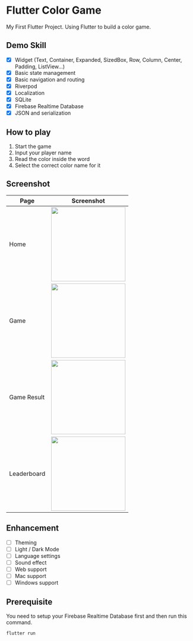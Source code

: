 # Flutter Color Game
My First Flutter Project. Using Flutter to build a color game.

## Demo Skill
- [x] Widget (Text, Container, Expanded, SizedBox, Row, Column, Center, Padding, ListView...)
- [x] Basic state management
- [x] Basic navigation and routing
- [x] Riverpod
- [x] Localization
- [x] SQLite
- [x] Firebase Realtime Database
- [x] JSON and serialization

## How to play
1. Start the game
2. Input your player name
3. Read the color inside the word
4. Select the correct color name for it

## Screenshot
| Page  | Screenshot |
| ------------- | ------------- |
| Home  | <img src="https://user-images.githubusercontent.com/103634274/167273099-934cb9ec-5c59-4f82-a3c1-b0ebe7daa62b.png" width="200">  |
| Game  | <img src="https://user-images.githubusercontent.com/103634274/167273232-3b1ca417-aca4-4ccf-827a-c9166dc2516c.png" width="200">  |
| Game Result  | <img src="https://user-images.githubusercontent.com/103634274/167273237-4d2c0bb5-4217-48ac-af01-c2d704d08b40.png" width="200">  |
| Leaderboard  | <img src="https://user-images.githubusercontent.com/103634274/167273246-64a864f3-87bb-44ab-b36a-a57fb7fcfe5e.png" width="200">  |

## Enhancement
- [ ] Theming
- [ ] Light / Dark Mode
- [ ] Language settings
- [ ] Sound effect
- [ ] Web support
- [ ] Mac support
- [ ] Windows support

## Prerequisite
You need to setup your Firebase Realtime Database first and then run this command.
```
flutter run
```
